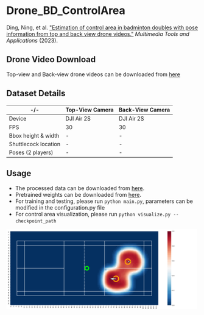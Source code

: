 # Drone_BD_ControlArea

Ding, Ning, et al. ["Estimation of control area in badminton doubles with pose information from top and back view drone videos."](https://doi.org/10.1007/s11042-023-16362-1) *Multimedia Tools and Applications* (2023). 
## Drone Video Download
Top-view and Back-view drone videos can be downloaded from [here](https://drive.google.com/drive/folders/1sIKIDLjyhccO_y6gXeaIkr_1gu1o0vYw?usp=drive_link)

## Dataset Details

| -/-       | Top-View Camera | Back-View Camera |
| --------- | -------- | -------- | 
| Device    | DJI Air 2S   | DJI Air 2S   |
| FPS       | 30           |    30        | 
| Bbox height & width     |  - |  -  |
| Shuttlecock location    |  -  |  -  |
| Poses (2 players)  |  -  |  -  |





## Usage
- The processed data can be downloaded from [here](https://drive.google.com/file/d/1DcaLrBW0IGFKLnvDKuqXlVz0PWTNU6Pz/view?usp=drive_link).
- Pretrained weights can be downloaded from [here](https://drive.google.com/file/d/1noNMyn0G_1Oqyg-na6vuW_SyabVQtF6W/view?usp=drive_link).
- For training and testing, please run `python main.py`, parameters can be modified in the configuration.py file
- For control area visualization, please run `python visualize.py --checkpoint_path`
<img src="https://github.com/Ning-D/Drone_BD_ControlArea/blob/main/visual/Estimation.gif" alt="Estimation of control area in a rally" width="500">


